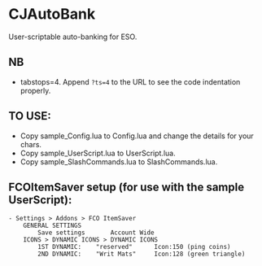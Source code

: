 # CJAutoBank

User-scriptable auto-banking for ESO.

## NB
- tabstops=4.  Append `?ts=4` to the URL to see the code indentation properly.

## TO USE:
- Copy sample_Config.lua to Config.lua and change the details for your chars.
- Copy sample_UserScript.lua to UserScript.lua.
- Copy sample_SlashCommands.lua to SlashCommands.lua.

## FCOItemSaver setup (for use with the sample UserScript):
	- Settings > Addons > FCO ItemSaver
		GENERAL SETTINGS
			Save settings		Account Wide
		ICONS > DYNAMIC ICONS > DYNAMIC ICONS
			1ST DYNAMIC:	"reserved"		Icon:150 (ping coins)
			2ND DYNAMIC:	"Writ Mats"		Icon:128 (green triangle)
